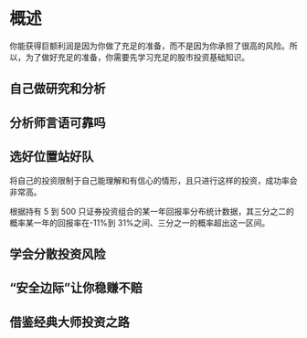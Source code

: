 # 概述

你能获得巨额利润是因为你做了充足的准备，而不是因为你承担了很高的风险。所以，为了做好充足的准备，你需要先学习充足的股市投资基础知识。

## 自己做研究和分析

## 分析师言语可靠吗

## 选好位置站好队

将自己的投资限制于自己能理解和有信心的情形，且只进行这样的投资，成功率会非常高。

根据持有 5 到 500 只证券投资组合的某一年回报率分布统计数据，其三分之二的概率某一年的回报率在-11%到 31%之间、三分之一的概率超出这一区间。

## 学会分散投资风险

## “安全边际”让你稳赚不赔

## 借鉴经典大师投资之路
